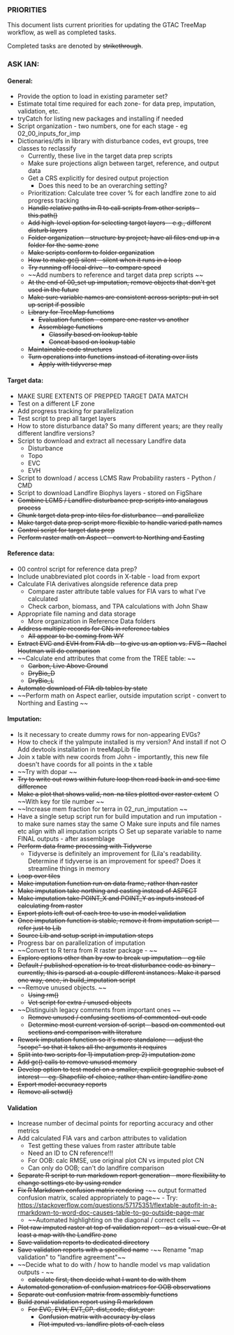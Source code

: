 ### PRIORITIES

This document lists current priorities for updating the GTAC TreeMap workflow, as well as completed tasks. 

Completed tasks are denoted by ~~strikethrough~~. 

### ASK IAN: 

#### General: 
- Provide the option to load in existing parameter set? 
- Estimate total time required for each zone- for data prep, imputation, validation, etc. 
- tryCatch for listing new packages and installing if needed
- Script organization - two numbers, one for each stage - eg 02_00_inputs_for_imp 
- Dictionaries/dfs in library with disturbance codes, evt groups, tree classes to reclassify
	- Currently, these live in the target data prep scripts
	- Make sure projections align between target, reference, and output data 
	- Get a CRS explicitly for desired output projection 
		- Does this need to be an overarching setting? 
	- Prioritization: Calculate tree cover % for each landfire zone to aid progress tracking 
	- ~~Handle relative paths in R to call scripts from other scripts - this.path()~~
	- ~~Add high-level option for selecting target layers-- e.g., different disturb layers~~
	- ~~Folder organization - structure by project; have all files end up in a folder for the same zone~~
	- ~~Make scripts conform to folder organization~~
	- ~~How to make gc() silent - silent when it runs in a loop~~ 
	- ~~Try running off local drive - to compare speed~~
	- ~~Add numbers to reference and target data prep scripts ~~
	- ~~At the end of 00_set up imputation, remove objects that don't get used in the future~~
	- ~~Make sure variable names are consistent across scripts: put in set up script if possible~~
	- ~~Library for TreeMap functions~~
		- ~~Evaluation function - compare one raster vs another~~
		- ~~Assemblage functions~~
			- ~~Classify based on lookup table~~
			- ~~Concat based on lookup table~~
	- ~~Maintainable code structures~~
	- ~~Turn operations into functions instead of iterating over lists~~
		- ~~Apply with tidyverse map~~ 
	


#### Target data:
- MAKE SURE EXTENTS OF PREPPED TARGET DATA MATCH 
- Test on a different LF zone 
- Add progress tracking for parallelization 
- Test script to prep all target layers
- How to store disturbance data? So many different years; are they really different landfire versions? 
- Script to download and extract all necessary Landfire data 
	- Disturbance
	- Topo
	- EVC
	- EVH
- Script to download / access LCMS Raw Probability rasters - Python / CMD 
- Script to download Landfire Biophys layers - stored on FigShare
- ~~Combine LCMS / Landfire disturbance prep scripts into analagous process~~
- ~~Chunk target data prep into tiles for disturbance - and parallelize~~
- ~~Make target data prep script more flexible to handle varied path names~~
- ~~Control script for target data prep~~
- ~~Perform raster math on Aspect - convert to Northing and Easting~~

#### Reference data:
- 00 control script for reference data prep?
- Include unabbreviated plot coords in X-table - load from export 
- Calculate FIA derivatives alongside reference data prep 
	- Compare raster attribute table values for FIA vars to what I've calculated
	- Check carbon, biomass, and TPA calculations with John Shaw
- Appropriate file naming and data storage 
	- More organization in Reference Data folders 
- ~~Address multiple records for CNs in reference tables~~
	- ~~All appear to be coming from WY~~
- ~~Extract EVC and EVH from FIA db - to give us an option vs. FVS - Rachel Houtman will do comparison~~
- ~~Calculate end attributes that come from the TREE table: ~~
	- ~~Carbon, Live Above Ground~~
	- ~~DryBio_D~~
	- ~~DryBio_L~~
- ~~Automate download of FIA db tables by state~~
- ~~Perform math on Aspect earlier, outside imputation script - convert to Northing and Easting ~~
	

#### Imputation: 
- Is it necessary to create dummy rows for non-appearing EVGs? 
- How to check if the yaImpute installed is my version? And install if not
	○ Add devtools installation in treeMapLib file
- Join x table with new coords from John - importantly, this new file doesn't have coords for all points in the x table
- ~~Try with dopar ~~
- ~~Try to write out rows within future loop then read back in and see time difference~~
- ~~Make a plot that shows valid, non-na tiles plotted over raster extent~~
	○ ~~With key for tile number ~~
- ~~Increase mem fraction for terra in 02_run_imputation ~~
- Have a single setup script run for build imputation and run imputation - to make sure names stay the same
	○ Make sure inputs and file names etc align with all imputation scripts
	○ Set up separate variable to name FINAL outputs - after assemblage
- ~~Perform data frame processing with Tidyverse~~
	- Tidyverse is definitely an improvement for (Lila's readability. Determine if tidyverse is an improvement for speed? Does it streamline things in memory
- ~~Loop over tiles~~
- ~~Make imputation function run on data frame, rather than raster~~
- ~~Make imputation take northing and easting instead of ASPECT~~
- ~~Make imputation take POINT_X and POINT_Y as inputs instead of calculating from raster~~
- ~~Export plots left out of each tree to use in model validation~~
- ~~Once imputation function is stable, remove it from imputation script -- refer just to Lib~~
- ~~Source Lib and setup script in imputation steps~~
- Progress bar on parallelization of imputation
- ~~Convert to R terra from R raster package - ~~
- ~~Explore options other than by row to break up imputation - eg tile~~
- ~~Default / published operation is to treat disturbance code as binary - currently, this is parsed at a couple different instances. Make it parsed one way, once, in build_imputation script~~
- ~~Remove unused objects. ~~
	- ~~Using rm()~~
	- ~~Vet script for extra / unused objects~~
- ~~Distinguish legacy comments from important ones ~~
	- ~~Remove unused / confusing sections of commented-out code~~
	- ~~Determine most current version of script - based on commented out sections and comparison with literature~~
- ~~Rework imputation function so it's more standalone -- adjust the "scope" so that it takes all the arguments it requires~~
- ~~Split into two scripts for 1) imputation prep 2) imputation zone~~
- ~~Add gc() calls to remove unused memory~~
- ~~Develop option to test model on a smaller, explicit geographic subset of interest -- eg. Shapefile of choice, rather than entire landfire zone~~
- ~~Export model accuracy reports~~
- ~~Remove all  setwd()~~

#### Validation
- Increase number of decimal points for reporting accuracy and other metrics
- Add calculated FIA vars and carbon attributes to validation 
	- Test getting these values from raster attribute table 
	- Need an ID to CN reference!!!
	- For OOB: calc RMSE, use original plot CN vs imputed plot CN
	- Can only do OOB; can't do landfire comparison 
- ~~Separate R script to run markdown report generation - more flexibility to change settings etc by using render~~
- ~~Fix R Markdown confusion matrix rendering~~
	-~~ output formatted confusion  matrix, scaled appropriately to page~~
		- Try: https://stackoverflow.com/questions/57175351/flextable-autofit-in-a-rmarkdown-to-word-doc-causes-table-to-go-outside-page-mar
	- ~~Automated highlighting on the diagonal / correct cells ~~
- ~~Plot raw imputed raster at top of validation report - as a visual cue. Or at least a map with the Landfire zone~~
- ~~Save validation reports to dedicated directory~~
- ~~Save validation reports with a specified name~~
-~~ Rename "map validation" to "landfire agreement"~~
- ~~Decide what to do with / how to handle model vs map validation outputs - ~~
	- ~~calculate first, then decide what I want to do with them~~
- ~~Automated generation of confusion matrices for OOB observations~~
- ~~Separate out confusion matrix from assembly functions~~
- ~~Build zonal validation report using R markdown~~
	- ~~For EVC, EVH, EVT_GP, dist_code, dist_year:~~
		- ~~Confusion matrix with accuracy by class~~
		- ~~Plot imputed vs. landfire plots of each class~~
